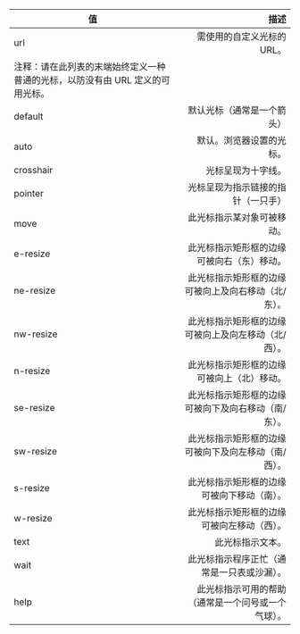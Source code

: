 | 值 | 描述 |
| ------------- | -----------:|	
| url |	需使用的自定义光标的 URL。
		注释：请在此列表的末端始终定义一种普通的光标，以防没有由 URL 定义的可用光标。|
| default | 默认光标（通常是一个箭头）|
| auto | 默认。浏览器设置的光标。|
| crosshair | 光标呈现为十字线。|
| pointer | 光标呈现为指示链接的指针（一只手）|
| move | 此光标指示某对象可被移动。|
| e-resize | 此光标指示矩形框的边缘可被向右（东）移动。|
| ne-resize | 此光标指示矩形框的边缘可被向上及向右移动（北/东）。|
| nw-resize | 此光标指示矩形框的边缘可被向上及向左移动（北/西）。|
| n-resize | 此光标指示矩形框的边缘可被向上（北）移动。|
| se-resize | 此光标指示矩形框的边缘可被向下及向右移动（南/东）。|
| sw-resize | 此光标指示矩形框的边缘可被向下及向左移动（南/西）。|
| s-resize | 此光标指示矩形框的边缘可被向下移动（南）。|
| w-resize | 此光标指示矩形框的边缘可被向左移动（西）。|
| text | 此光标指示文本。|
| wait | 此光标指示程序正忙（通常是一只表或沙漏）。|
| help | 此光标指示可用的帮助（通常是一个问号或一个气球）。|